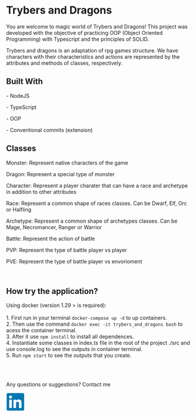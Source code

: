 <h1>Trybers and Dragons</h1>

<p>
  You are welcome to magic world of Trybers and Dragons!
  This project was developed with the objective of practicing OOP (Object Oriented Programming) with Typescript and the principles of SOLID.
  
  Trybers and dragons is an adaptation of rpg games structure. We have characters with their characteristics and actions are represented by the attributes   and methods of classes, respectively.
</p>

<h2> Built With </h2>

<div>
 <p> - NodeJS <p/>
 <p> - TypeScript <p/>
 <p> - OOP <p/>
 <p> - Conventional commits (extension) <p/>
<div />

<h2>Classes</h2>

<p>Monster: Represent native characters of the game</p>
<p>Dragon: Represent a special type of monster</p>

<p>Character: Represent a player charater that can have a race and archetype in addition to other attributes</p>

<p>Race: Represent a common shape of races classes. Can be Dwarf, Elf, Orc or Halfling</p>
<p>Archetype: Represent a common shape of archetypes classes. Can be Mage, Necromancer, Ranger or Warrior</p>

<p>Battle: Represent the action of battle</p>
<p>PVP: Represent the type of battle player vs player</p>
<p>PVE: Represent the type of battle player vs envorioment</p>

<br />

<h2>
  How try the application?
</h2>

<p>
  Using docker (version 1.29 > is required): </br></br>
   1. First run in your terminal <code>docker-compose up -d</code> to up containers. </br>
   2. Then use the command <code>docker exec -it trybers_and_dragons bash</code> to acess the container terminal. </br>
   3. After it use  <code>npm install</code> to install all dependences. </br>
   4. Instantiate some classes in index.ts file in the root of the project ./src and use console.log to see the outputs in container terminal.</br>
   5. Run  <code>npm start</code> to see the outputs that you create.
</p>

<br />
<br /> 

<p> Any questions or suggestions? Contact me </p>

<a href="https://www.linkedin.com/in/george-santos-dev" rel="nofollow">
  <img
    height="50px"
    width="50px"
    src="https://raw.githubusercontent.com/devicons/devicon/1119b9f84c0290e0f0b38982099a2bd027a48bf1/icons/linkedin/linkedin-original.svg"
    alt="LinkedIn"
  />   
</a>
